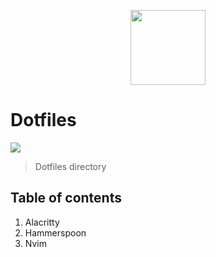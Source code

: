 <p align="center">
    <img src="https://noticon-static.tammolo.com/dgggcrkxq/image/upload/v1575680053/noticon/vp3gg44rariq76sgynwj.png" width="120" />
</p>

# Dotfiles

[![](https://img.shields.io/badge/author-RunFridge-brightgreen)](https://github.com/hwhang0917)

> Dotfiles directory

## Table of contents

1. Alacritty
2. Hammerspoon
3. Nvim
